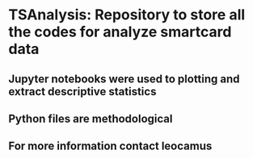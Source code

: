 # TSAnalysis: Repository to store all the codes for analyze smartcard data
## Jupyter notebooks were used to plotting and extract descriptive statistics
## Python files are methodological
## For more information contact leocamus
